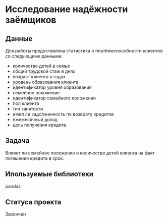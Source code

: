 # Исследование надёжности заёмщиков

## Данные
Для работы предоставлена статистика о платёжеспособности клиентов со следующими данными:
* количество детей в семье
* общий трудовой стаж в днях
* возраст клиента в годах
* уровень образования клиента
* идентификатор уровня образования
* семейное положение
* идентификатор семейного положения
* пол клиента
* тип занятости
* имел ли задолженность по возврату кредитов
* ежемесячный доход
* цель получения кредита

## Задача
Влияет ли семейное положение и количество детей клиента на факт погашения кредита в срок. 

## Ипользуемые библиотеки 
pandas

## Cтатуса проекта 
Закончен
